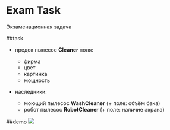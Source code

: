 # Exam Task
Экзаменационная задача

##task
* предок пылесос **Cleaner** поля:
	* фирма
	* цвет 
	* картинка
	* мощность 

* наследники:
	* моющий пылесос **WashCleaner** (+ поле: объём бака)
	* робот пылесос **RobotCleaner** (+ поле: наличие экрана)

##demo
<img src="http://res.cloudinary.com/dzsjwgjii/image/upload/v1486815360/javas3exam.png">
